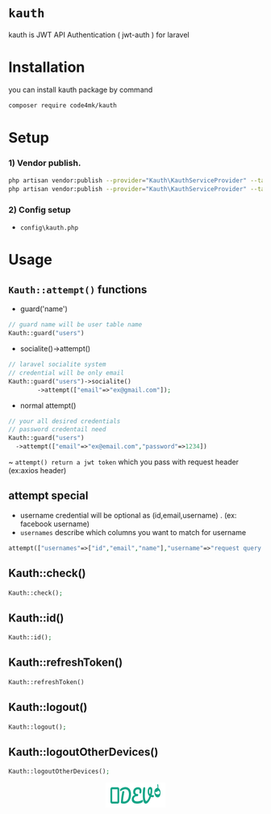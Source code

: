 # `kauth`
kauth is JWT API Authentication ( jwt-auth ) for laravel


# Installation
you can install kauth package by command
```bash
composer require code4mk/kauth
```
# Setup

### 1) Vendor publish.

```bash
php artisan vendor:publish --provider="Kauth\KauthServiceProvider" --tag=config
php artisan vendor:publish --provider="Kauth\KauthServiceProvider" --tag=migations
```
### 2) Config setup

* `config\kauth.php`

# Usage

## `Kauth::attempt()` functions

* guard('name')
```php
// guard name will be user table name
Kauth::guard("users")
```
* socialite()->attempt()
```php
// laravel socialite system
// credential will be only email
Kauth::guard("users")->socialite()
        ->attempt(["email"=>"ex@gmail.com"]);
```
* normal attempt()
```php
// your all desired credentials
// password credentail need
Kauth::guard("users")
  ->attempt(["email"=>"ex@email.com","password"=>1234])
```

~ `attempt() return a jwt token` which you pass with request header (ex:axios header)
## attempt special

* username credential will be optional as  (id,email,username) .  (ex: facebook username)
* `usernames` describe which columns you want to match for username

```php
attempt(["usernames"=>["id","email","name"],"username"=>"request query for username","password=>123456"]);
```
## Kauth::check()

```php
Kauth::check();
```
## Kauth::id()

```php
Kauth::id();
```

## Kauth::refreshToken()

```php
Kauth::refreshToken()
```

## Kauth::logout()

```php
Kauth::logout();
```

## Kauth::logoutOtherDevices()

```php
Kauth::logoutOtherDevices();
```

<a href="https://twitter.com/0devco" target="_blank" ><p align="center" ><img src="https://raw.githubusercontent.com/0devco/docs/master/.devco-images/logo-transparent.png"></p></a>
